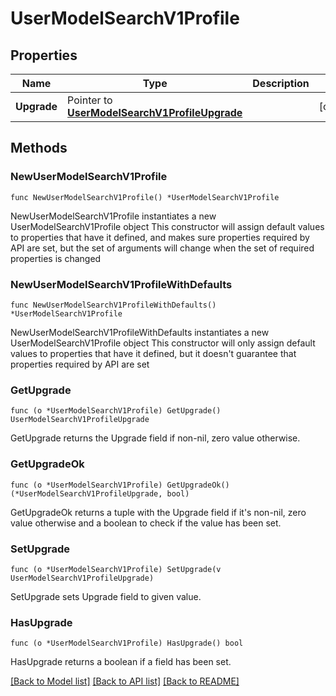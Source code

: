 # UserModelSearchV1Profile

## Properties

Name | Type | Description | Notes
------------ | ------------- | ------------- | -------------
**Upgrade** | Pointer to [**UserModelSearchV1ProfileUpgrade**](UserModelSearchV1ProfileUpgrade.md) |  | [optional] 

## Methods

### NewUserModelSearchV1Profile

`func NewUserModelSearchV1Profile() *UserModelSearchV1Profile`

NewUserModelSearchV1Profile instantiates a new UserModelSearchV1Profile object
This constructor will assign default values to properties that have it defined,
and makes sure properties required by API are set, but the set of arguments
will change when the set of required properties is changed

### NewUserModelSearchV1ProfileWithDefaults

`func NewUserModelSearchV1ProfileWithDefaults() *UserModelSearchV1Profile`

NewUserModelSearchV1ProfileWithDefaults instantiates a new UserModelSearchV1Profile object
This constructor will only assign default values to properties that have it defined,
but it doesn't guarantee that properties required by API are set

### GetUpgrade

`func (o *UserModelSearchV1Profile) GetUpgrade() UserModelSearchV1ProfileUpgrade`

GetUpgrade returns the Upgrade field if non-nil, zero value otherwise.

### GetUpgradeOk

`func (o *UserModelSearchV1Profile) GetUpgradeOk() (*UserModelSearchV1ProfileUpgrade, bool)`

GetUpgradeOk returns a tuple with the Upgrade field if it's non-nil, zero value otherwise
and a boolean to check if the value has been set.

### SetUpgrade

`func (o *UserModelSearchV1Profile) SetUpgrade(v UserModelSearchV1ProfileUpgrade)`

SetUpgrade sets Upgrade field to given value.

### HasUpgrade

`func (o *UserModelSearchV1Profile) HasUpgrade() bool`

HasUpgrade returns a boolean if a field has been set.


[[Back to Model list]](../README.md#documentation-for-models) [[Back to API list]](../README.md#documentation-for-api-endpoints) [[Back to README]](../README.md)


